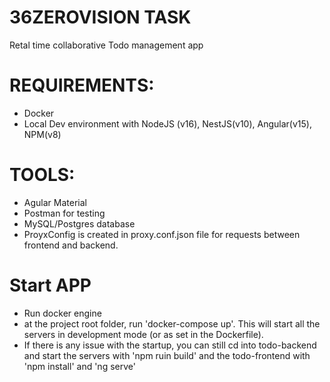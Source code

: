 # 36ZEROVISION TASK
Retal time collaborative Todo management app

# REQUIREMENTS:
- Docker
- Local Dev environment with NodeJS (v16), NestJS(v10), Angular(v15), NPM(v8)

# TOOLS:
- Agular Material
- Postman for testing 
- MySQL/Postgres database
- ProyxConfig is created in proxy.conf.json file for requests between frontend and backend.

# Start APP
- Run docker engine
- at the project root folder, run 'docker-compose up'. This will start all the servers in development mode (or as set in the Dockerfile).
- If there is any issue with the startup, you can still cd into todo-backend and start the servers with 'npm ruin build' and the todo-frontend with 'npm install' and 'ng serve'
